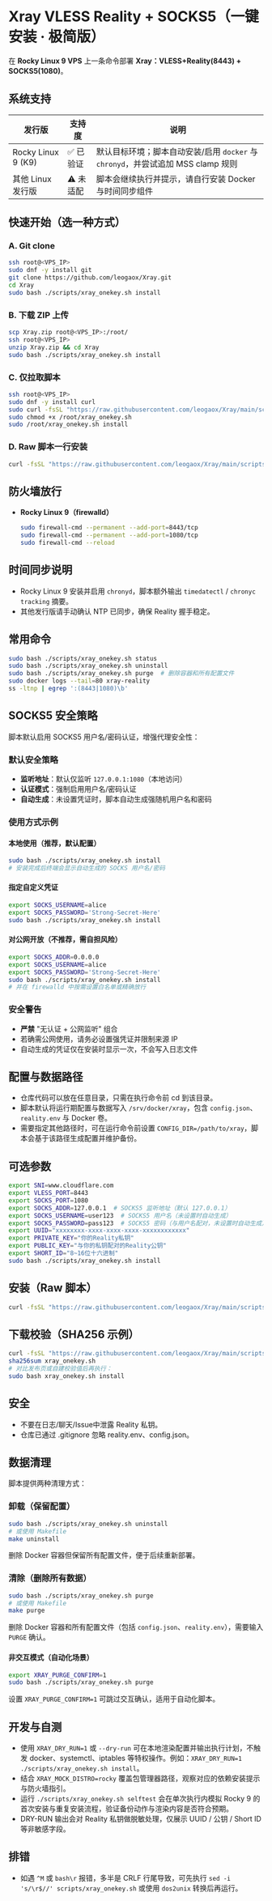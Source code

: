# Xray VLESS Reality + SOCKS5（一键安装 · 极简版）

在 **Rocky Linux 9 VPS** 上一条命令部署 **Xray：VLESS+Reality(8443) + SOCKS5(1080)**。

## 系统支持
| 发行版                 | 支持度 | 说明 |
|------------------------|--------|------|
| Rocky Linux 9 (K9)     | ✅ 已验证 | 默认目标环境；脚本自动安装/启用 `docker` 与 `chronyd`，并尝试追加 MSS clamp 规则 |
| 其他 Linux 发行版      | ⚠️ 未适配 | 脚本会继续执行并提示，请自行安装 Docker 与时间同步组件 |

## 快速开始（选一种方式）

### A. Git clone
```bash
ssh root@<VPS_IP>
sudo dnf -y install git
git clone https://github.com/leogaox/Xray.git
cd Xray
sudo bash ./scripts/xray_onekey.sh install
```

### B. 下载 ZIP 上传
```bash
scp Xray.zip root@<VPS_IP>:/root/
ssh root@<VPS_IP>
unzip Xray.zip && cd Xray
sudo bash ./scripts/xray_onekey.sh install
```

### C. 仅拉取脚本
```bash
ssh root@<VPS_IP>
sudo dnf -y install curl
sudo curl -fsSL "https://raw.githubusercontent.com/leogaox/Xray/main/scripts/xray_onekey.sh" -o /root/xray_onekey.sh
sudo chmod +x /root/xray_onekey.sh
sudo /root/xray_onekey.sh install
```

### D. Raw 脚本一行安装
```bash
curl -fsSL "https://raw.githubusercontent.com/leogaox/Xray/main/scripts/xray_onekey.sh" | sudo bash -s -- install
```

## 防火墙放行
- **Rocky Linux 9（firewalld）**
  ```bash
  sudo firewall-cmd --permanent --add-port=8443/tcp
  sudo firewall-cmd --permanent --add-port=1080/tcp
  sudo firewall-cmd --reload
  ```

## 时间同步说明
- Rocky Linux 9 安装并启用 `chronyd`，脚本额外输出 `timedatectl` / `chronyc tracking` 摘要。
- 其他发行版请手动确认 NTP 已同步，确保 Reality 握手稳定。

## 常用命令
```bash
sudo bash ./scripts/xray_onekey.sh status
sudo bash ./scripts/xray_onekey.sh uninstall
sudo bash ./scripts/xray_onekey.sh purge  # 删除容器和所有配置文件
sudo docker logs --tail=80 xray-reality
ss -ltnp | egrep ':(8443|1080)\b'
```

## SOCKS5 安全策略
脚本默认启用 SOCKS5 用户名/密码认证，增强代理安全性：

### 默认安全策略
- **监听地址**：默认仅监听 `127.0.0.1:1080`（本地访问）
- **认证模式**：强制启用用户名/密码认证
- **自动生成**：未设置凭证时，脚本自动生成强随机用户名和密码

### 使用方式示例

#### 本地使用（推荐，默认配置）
```bash
sudo bash ./scripts/xray_onekey.sh install
# 安装完成后终端会显示自动生成的 SOCKS 用户名/密码
```

#### 指定自定义凭证
```bash
export SOCKS_USERNAME=alice
export SOCKS_PASSWORD='Strong-Secret-Here'
sudo bash ./scripts/xray_onekey.sh install
```

#### 对公网开放（不推荐，需自担风险）
```bash
export SOCKS_ADDR=0.0.0.0
export SOCKS_USERNAME=alice
export SOCKS_PASSWORD='Strong-Secret-Here'
sudo bash ./scripts/xray_onekey.sh install
# 并在 firewalld 中按需设置白名单或精确放行
```

### 安全警告
- **严禁** "无认证 + 公网监听" 组合
- 若确需公网使用，请务必设置强凭证并限制来源 IP
- 自动生成的凭证仅在安装时显示一次，不会写入日志文件

## 配置与数据路径
- 仓库代码可以放在任意目录，只需在执行命令前 cd 到该目录。
- 脚本默认将运行期配置与数据写入 `/srv/docker/xray`，包含 `config.json`、`reality.env` 与 Docker 卷。
- 需要指定其他路径时，可在运行命令前设置 `CONFIG_DIR=/path/to/xray`，脚本会基于该路径生成配置并维护备份。

## 可选参数
```bash
export SNI=www.cloudflare.com
export VLESS_PORT=8443
export SOCKS_PORT=1080
export SOCKS_ADDR=127.0.0.1  # SOCKS5 监听地址（默认 127.0.0.1）
export SOCKS_USERNAME=user123  # SOCKS5 用户名（未设置时自动生成）
export SOCKS_PASSWORD=pass123  # SOCKS5 密码（与用户名配对，未设置时自动生成）
export UUID="xxxxxxxx-xxxx-xxxx-xxxx-xxxxxxxxxxxx"
export PRIVATE_KEY="你的Reality私钥"
export PUBLIC_KEY="与你的私钥配对的Reality公钥"
export SHORT_ID="8~16位十六进制"
sudo bash ./scripts/xray_onekey.sh install
```

## 安装（Raw 脚本）
```bash
curl -fsSL "https://raw.githubusercontent.com/leogaox/Xray/main/scripts/xray_onekey.sh" | sudo bash -s -- install
```

## 下载校验（SHA256 示例）
```bash
curl -fsSL "https://raw.githubusercontent.com/leogaox/Xray/main/scripts/xray_onekey.sh" -o xray_onekey.sh
sha256sum xray_onekey.sh
# 对比发布页或自建校验值后再执行：
sudo bash xray_onekey.sh install
```

## 安全
- 不要在日志/聊天/Issue中泄露 Reality 私钥。
- 仓库已通过 .gitignore 忽略 reality.env、config.json。


## 数据清理
脚本提供两种清理方式：

### 卸载（保留配置）
```bash
sudo bash ./scripts/xray_onekey.sh uninstall
# 或使用 Makefile
make uninstall
```
删除 Docker 容器但保留所有配置文件，便于后续重新部署。

### 清除（删除所有数据）
```bash
sudo bash ./scripts/xray_onekey.sh purge
# 或使用 Makefile
make purge
```
删除 Docker 容器和所有配置文件（包括 `config.json`、`reality.env`），需要输入 `PURGE` 确认。

#### 非交互模式（自动化场景）
```bash
export XRAY_PURGE_CONFIRM=1
sudo bash ./scripts/xray_onekey.sh purge
```
设置 `XRAY_PURGE_CONFIRM=1` 可跳过交互确认，适用于自动化脚本。

## 开发与自测
- 使用 `XRAY_DRY_RUN=1` 或 `--dry-run` 可在本地渲染配置并输出执行计划，不触发 docker、systemctl、iptables 等特权操作。例如：`XRAY_DRY_RUN=1 ./scripts/xray_onekey.sh install`。
- 结合 `XRAY_MOCK_DISTRO=rocky` 覆盖包管理器路径，观察对应的依赖安装提示与防火墙指引。
- 运行 `./scripts/xray_onekey.sh selftest` 会在单次执行内模拟 Rocky 9 的首次安装与重复安装流程，验证备份动作与渲染内容是否符合预期。
- DRY-RUN 输出会对 Reality 私钥做脱敏处理，仅展示 UUID / 公钥 / Short ID 等非敏感字段。

## 排错
- 如遇 `^M` 或 `bash\r` 报错，多半是 CRLF 行尾导致，可先执行 `sed -i 's/\r$//' scripts/xray_onekey.sh` 或使用 `dos2unix` 转换后再运行。
